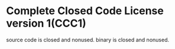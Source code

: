 # Complete Closed Code License version 1(CCC1)
source code is closed and nonused.
binary is closed and nonused.
